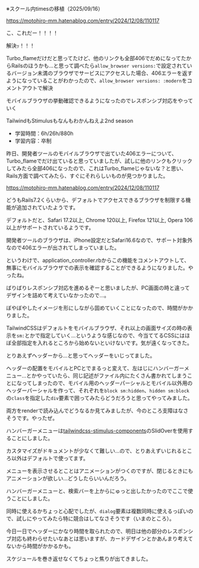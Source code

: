 ※スクール内timesの移植（2025/09/16）


https://motohiro-mm.hatenablog.com/entry/2024/12/08/110117

こ、これだー！！！！

解決ｯ！！！

Turbo_flameだけだと思ってたけど、他のリンクも全部406でだめになってたからRailsのほうかも…と思って調べたら`allow_browser versions:`で設定されているバージョン未満のブラウザでサービスにアクセスした場合、406エラーを返すようになっていることがわかったので、`allow_browser versions: :modern`をコメントアウトで解決

モバイルブラウザの挙動確認できるようになったのでレスポンシブ対応をやっていく

TailwindもStimulusもなんもわかんねえよ2nd season


- 学習時間：6h/26h/880h
- 学習内容：卒制
  

昨日、開発者ツールのモバイルブラウザで出ていた406エラーについて、Turbo_flameでだけ出ていると思っていましたが、試しに他のリンクもクリックしてみたら全部406になったので、これはTurbo_flameじゃないな？と思い、Rails方面で調べてみたら、すぐにそれらしいものが見つかりました。

https://motohiro-mm.hatenablog.com/entry/2024/12/08/110117

どうもRails7.2くらいから、デフォルトでアクセスできるブラウザを制限する機能が追加されていたようです。

デフォルトだと、Safari 17.2以上, Chrome 120以上, Firefox 121以上, Opera 106以上がサポートされているようです。

開発者ツールのブラウザは、iPhone設定だとSafari16.6なので、サポート対象外なので406エラーが出されてしまっていました。

というわけで、application_controller.rbからこの機能をコメントアウトして、無事にモバイルブラウザでの表示を確認することができるようになりました。やったね。
  

ばりばりレスポンシブ対応を進めるぞーと思いましたが、PC画面の時と違ってデザインを詰めて考えていなかったので…。

ぼやぼやしたイメージを形にしながら固めていくことになったので、時間がかかりました。

TailwindCSSはデフォルトをモバイルブラウザ、それ以上の画面サイズの時の表示を`sm:`とかで指定していく…というような感じなので、今当ててるCSSにはほぼ全部指定を入れるところから始めないといけないです。気が遠くなってきた。

とりあえずヘッダーから…と思ってヘッダーをいじってました。
  

ヘッダーの配置をモバイルとPCとでまるっと変えて、左はじにハンバーガーメニュー…とかやっていたら、同じ記述がファイル内にたくさん書かれてしまうことになってしまったので、モバイル用のヘッダーパーシャルとモバイル以外用のヘッダーパーシャルを作って、それぞれを`block sm:hidden`、`hidden sm:block`の`class`を指定した`div`要素で囲ってみたらどうだろうと思ってやってみました。

両方をrenderで読み込んでどうなるか見てみましたが、今のところ支障はなさそうです。やったぜ。

ハンバーガーメニューは[tailwindcss-stimulus-components](https://github.com/excid3/tailwindcss-stimulus-components)のSlidOverを使用することにしました。

カスタマイズがドキュメントが少なくて難しい…ので、とりあえずいじれるところ以外はデフォルトで使ってます。

メニューを表示させるとことはアニメーションがつくのですが、閉じるときにもアニメーションが欲しい…どうしたらいいんだろう。

ハンバーガーメニューと、検索バーを上からにゅっと出したかったのでここで使うことにしました。

同時に使えるかちょっと心配でしたが、`dialog`要素は複数同時に使えるっぽいので、試しにやってみたら特に競合はしてなさそうです（いまのところ）。

今日一日でヘッダーにかなり時間を取られたので、明日は他の部分のレスポンシブ対応も終わらせたいなあとは思いますが、カードデザインとかあんまり考えてないから時間がかかるかも。

スケジュールを巻き返せなくてちょっと焦りが出てきました。

